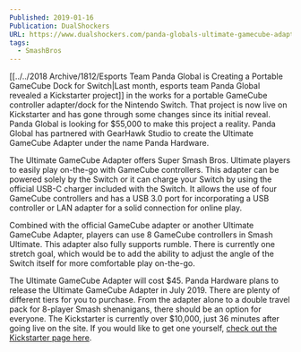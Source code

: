 ```yaml
---
Published: 2019-01-16
Publication: DualShockers
URL: https://www.dualshockers.com/panda-globals-ultimate-gamecube-adapter-is-live-on-kickstarter/
tags:
  - SmashBros
---
```

[[../../2018 Archive/1812/Esports Team Panda Global is Creating a Portable GameCube Dock for Switch|Last month, esports team Panda Global revealed a Kickstarter project]] in the works for a portable GameCube controller adapter/dock for the Nintendo Switch. That project is now live on Kickstarter and has gone through some changes since its initial reveal. Panda Global is looking for $55,000 to make this project a reality. Panda Global has partnered with GearHawk Studio to create the Ultimate GameCube Adapter under the name Panda Hardware.

The Ultimate GameCube Adapter offers Super Smash Bros. Ultimate players to easily play on-the-go with GameCube controllers. This adapter can be powered solely by the Switch or it can charge your Switch by using the official USB-C charger included with the Switch. It allows the use of four GameCube controllers and has a USB 3.0 port for incorporating a USB controller or LAN adapter for a solid connection for online play.

Combined with the official GameCube adapter or another Ultimate GameCube Adapter, players can use 8 GameCube controllers in Smash Ultimate. This adapter also fully supports rumble. There is currently one stretch goal, which would be to add the ability to adjust the angle of the Switch itself for more comfortable play on-the-go.

The Ultimate GameCube Adapter will cost $45. Panda Hardware plans to release the Ultimate GameCube Adapter in July 2019. There are plenty of different tiers for you to purchase. From the adapter alone to a double travel pack for 8-player Smash shenanigans, there should be an option for everyone. The Kickstarter is currently over $10,000, just 36 minutes after going live on the site. If you would like to get one yourself, [check out the Kickstarter page here](https://www.kickstarter.com/projects/pandahardware/ultimate-gamecube-adapter/description).